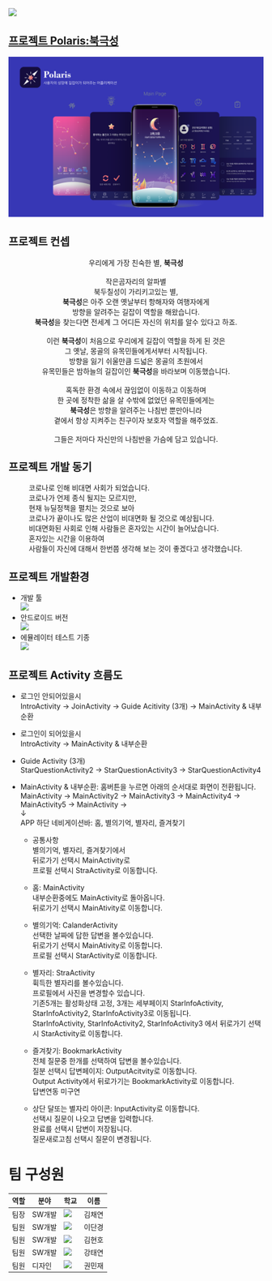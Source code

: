 <img src="https://swhackathon.com//image/main.png"></img>
## <a href="https://swhackathon.com/Team/Info/41">프로젝트 <strong>Polaris</strong>:북극성</a>

![preview](./image/preview.png)

## 프로젝트 컨셉
<p align="center">
  우리에게 가장 친숙한 별, <strong>북극성</strong><br>
<br>
작은곰자리의 알파별<br>
북두칠성이 가리키고있는 별,<br>
  <strong>북극성</strong>은 아주 오랜 옛날부터 항해자와 여행자에게 <br>
방향을 알려주는 길잡이 역할을 해왔습니다.<br>
  <strong>북극성</strong>을 찾는다면 전세계 그 어디든 자신의 위치를 알수 있다고 하죠.<br>
<br>
  이런 <strong>북극성</strong>이 처음으로 우리에게 길잡이 역할을 하게 된 것은<br>
그 옛날, 몽골의 유목민들에게서부터 시작됩니다.<br>
방향을 잃기 쉬울만큼 드넓은 몽골의 초원에서<br>
  유목민들은 밤하늘의 길잡이인 <strong>북극성</strong>을 바라보며 이동했습니다.<br>
<br>
혹독한 환경 속에서 끊임없이 이동하고 이동하며<br>
한 곳에 정착한 삶을 살 수밖에 없었던 유목민들에게는<br>
  <strong>북극성</strong>은 방향을 알려주는 나침반 뿐만아니라<br>
곁에서 항상 지켜주는 친구이자 보호자 역할을 해주었죠.<br>
<br>
그들은 저마다 자신만의 나침반을 가슴에 담고 있습니다.<br>
</p>



## 프로젝트 개발 동기
<dl>
  <dd>
  코로나로 인해 비대면 사회가 되었습니다.<br>
  코로나가 언제 종식 될지는 모르지만, <br>
  현재 뉴딜정책을 펼치는 것으로 보아 <br>
  코로나가 끝이나도 많은 산업이 비대면화 될 것으로 예상됩니다.<br>
  비대면화된 사회로 인해 사람들은 혼자있는 시간이 늘어났습니다.<br>
  혼자있는 시간을 이용하여<br>
  사람들이 자신에 대해서 한번쯤 생각해 보는 것이 좋겠다고 생각했습니다.<br>
  </dd>
</dl>

## 프로젝트 개발환경
* 개발 툴<br>
  <a href="https://developer.android.com/studio"><img src=https://img.shields.io/badge/AndroidStudio-4.1.2-blue></img></a>
* 안드로이드 버전<br>
   <a href="https://github.com/chaejina/polystar"><img src=https://img.shields.io/badge/Android-8.1-green></img></a> 
* 에뮬레이터 테스트 기종<br>
   <a href="https://github.com/chaejina/polystar"><img src=https://img.shields.io/badge/Pixel%202%20API%2027-Run-sucess></img></a>

## 프로젝트 Activity 흐름도
  * 로그인 안되어있을시<br>
    IntroActivity ->  JoinActivity -> Guide Acitivity (3개) -> MainActivity & 내부순환<br>
  
  * 로그인이 되어있을시<br>
    IntroActivity ->  MainActivity & 내부순환<br>
  
  * Guide Activity (3개)<br>
    StarQuestionActivity2 -> StarQuestionActivity3 -> StarQuestionActivity4<br>
  
  * MainActivity & 내부순환: 홈버튼을 누르면 아래의 순서대로 화면이 전환됩니다.<br>
    MainActivity -> MainActivity2 -> MainActivity3 -> MainActivity4 -> MainActivity5 ->  MainActivity -><br>
            ↓<br>
     APP 하단 네비게이션바: 홈, 별의기억, 별자리, 즐겨찾기<br>
     * 공통사항<br>
        별의기억, 별자리, 즐겨찾기에서<br>
        뒤로가기 선택시 MainActivity로<br>
        프로필 선택시 StraActivity로 이동합니다.<br>
        
     * 홈: MainActivity  <br>
           내부순환중에도 MainActivity로 돌아옵니다.<br>
           뒤로가기 선택시 MainAtivity로 이동합니다.<br>
           
     * 별의기억: CalanderActivity </img><br>
                선택한 날짜에 답한 답변을 볼수있습니다.<br>
                뒤로가기 선택시 MainAtivity로 이동합니다.<br>
                프로필 선택시 StarActivity로 이동합니다.<br>
                
     * 별자리: StraActivity </img><br>
               휙득한 별자리를 볼수있습니다.<br>
               프로필에서 사진을 변경할수 있습니다.<br>
               기존5개는 활성화상태 고정, 
               3개는 세부페이지 StarInfoActivity, StarInfoActivity2, StarInfoActivity3로 이동됩니다.<br>
               StarInfoActivity, StarInfoActivity2, StarInfoActivity3 에서 뒤로가기 선택시  StarActivity로 이동합니다.<br>
                                       
     * 즐겨찾기: BookmarkActivity <br>
                전체 질문중 한개를 선택하여 답변을 볼수있습니다.<br>
                질분 선택시 답변페이지: OutputAcitvity로 이동합니다.<br>
                Output Activity에서 뒤로가기는 BookmarkActivity로 이동합니다.<br>
                답변연동 미구연<br>
                
     * 상단 달또는 별자리 아이콘: InputActivity로 이동합니다.<br>
                      선택시 질문이 나오고 답변을 입력합니다.<br>
                      완료를 선택시 답변이 저장됩니다.<br>
                      질문새로고침 선택시 질문이 변경됩니다.<br>
                
# 팀 구성원
  |역할|분야|학교|이름|
  |---|---|---|---|
  |팀장|SW개발|<a href = "http://sw.anu.ac.kr/"><img src="https://swhackathon.com/image/university_24.png"></a>|김채연|
  |팀원|SW개발|<a href = "http://sw.cu.ac.kr/"><img src="https://swhackathon.com/image/university_10.png"></a>|이단경|
  |팀원|SW개발|<a href = "http://tusw.tu.ac.kr"><img src="https://swhackathon.com/image/university_12.png"></a>|김현호|
  |팀원|SW개발|<a href = "http://computer.hanyang.ac.kr/"><img src="https://swhackathon.com/image/university_39.png"></a>|강태연|
  |팀원|디자인|<a href = "https://aisw.dongseo.ac.kr/main/main.html"><img src="https://swhackathon.com/image/university_13.png"></a>|권민재|

